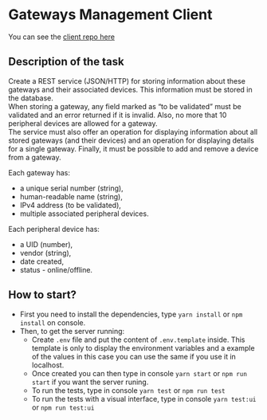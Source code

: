 # Gateways Management Client

You can see the [client repo here](https://github.com/acm-97/musala-gateways-core)

## Description of the task

Create a REST service (JSON/HTTP) for storing information about these
gateways and their associated devices. This information must be stored in the database.\
When storing a gateway, any field marked as “to be validated” must be validated and an
error returned if it is invalid. Also, no more that 10 peripheral devices are allowed for a
gateway.\
The service must also offer an operation for displaying information about all stored gateways
(and their devices) and an operation for displaying details for a single gateway. Finally, it
must be possible to add and remove a device from a gateway.

Each gateway has:

- a unique serial number (string),
- human-readable name (string),
- IPv4 address (to be validated),
- multiple associated peripheral devices.

Each peripheral device has:

- a UID (number),
- vendor (string),
- date created,
- status - online/offline.

## How to start?

- First you need to install the dependencies, type `yarn install` or `npm install` on console.
- Then, to get the server running:
  - Create `.env` file and put the content of `.env.template` inside. This template is only to display the environment variables and a example of the values in this case you can use the same if you use it in localhost.
  - Once created you can then type in console `yarn start` or `npm run start` if you want the server runing.
  - To run the tests, type in console `yarn test` or `npm run test`
  - To run the tests with a visual interface, type in console `yarn test:ui` or `npm run test:ui`
